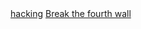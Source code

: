 
<html>
  <head>
    
  </head>
  <body>
    <a href="https://hackertyper.net/">hacking</a>
    <a href="https://smashthewalls.com/">Break the fourth wall</a>
    
  </body>
</html>
